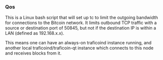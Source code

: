 ### Qos ###

This is a Linux bash script that will set up tc to limit the outgoing bandwidth for connections to the Bitcoin network. It limits outbound TCP traffic with a source or destination port of 50845, but not if the destination IP is within a LAN (defined as 192.168.x.x).

This means one can have an always-on traficoind instance running, and another local traficoind/traficoin-qt instance which connects to this node and receives blocks from it.
